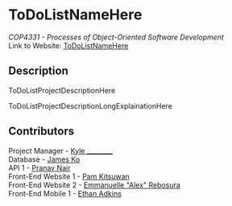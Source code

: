 # ToDoListNameHere
*COP4331 - Processes of Object-Oriented Software Development*
<br> Link to Website: [ToDoListNameHere](ToDoListLinkHere)

## Description
ToDoListProjectDescriptionHere

ToDoListProjectDescriptionLongExplainationHere

## Contributors
Project Manager - [Kyle ________]()
<br> Database - [James Ko](InsertGitHubLinkHere)
<br> API 1 - [Pranav Nair](https://github.com/pranavjnair123)
<br> Front-End Website 1 - [Pam Kitsuwan](https://github.com/sspamss)
<br> Front-End Website 2 - [Emmanuelle "Alex" Rebosura](https://github.com/justarandomidiot1)
<br> Front-End Mobile 1 - [Ethan Adkins](https://github.com/EthanAdkins)
